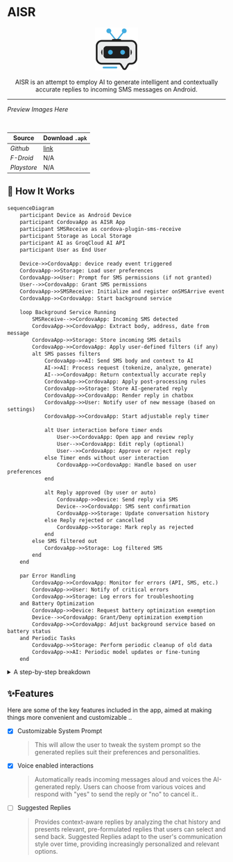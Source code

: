 # AISR

<p align="center">
  <img width="100" height="100" src="https://github.com/MurageKabui/AISR/blob/main/Logo.png?raw=true"><br>
</p>

<p align="center">
	AISR is an attempt to employ AI to generate intelligent and contextually accurate replies to incoming SMS messages on Android.
</p>

---

 *Preview Images Here*

<br>

|  Source | Download ``.apk`` |
|---------|----------|
| *Github* | [link](www.githhub.com) |
| *F-Droid* | N/A |
| *Playstore* | N/A |

## 🤔 How It Works

```mermaid
sequenceDiagram
    participant Device as Android Device
    participant CordovaApp as AISR App
    participant SMSReceive as cordova-plugin-sms-receive
    participant Storage as Local Storage
    participant AI as GroqCloud AI API
    participant User as End User

    Device->>CordovaApp: device ready event triggered
    CordovaApp->>Storage: Load user preferences
    CordovaApp->>User: Prompt for SMS permissions (if not granted)
    User-->>CordovaApp: Grant SMS permissions
    CordovaApp->>SMSReceive: Initialize and register onSMSArrive event
    CordovaApp->>CordovaApp: Start background service

    loop Background Service Running
        SMSReceive-->>CordovaApp: Incoming SMS detected
        CordovaApp->>CordovaApp: Extract body, address, date from message
        CordovaApp->>Storage: Store incoming SMS details
        CordovaApp->>CordovaApp: Apply user-defined filters (if any)
        alt SMS passes filters
            CordovaApp->>AI: Send SMS body and context to AI
            AI->>AI: Process request (tokenize, analyze, generate)
            AI-->>CordovaApp: Return contextually accurate reply
            CordovaApp->>CordovaApp: Apply post-processing rules
            CordovaApp->>Storage: Store AI-generated reply
            CordovaApp->>CordovaApp: Render reply in chatbox
            CordovaApp->>User: Notify user of new message (based on settings)
            CordovaApp->>CordovaApp: Start adjustable reply timer
            
            alt User interaction before timer ends
                User->>CordovaApp: Open app and review reply
                User-->>CordovaApp: Edit reply (optional)
                User-->>CordovaApp: Approve or reject reply
            else Timer ends without user interaction
                CordovaApp->>CordovaApp: Handle based on user preferences
            end

            alt Reply approved (by user or auto)
                CordovaApp->>Device: Send reply via SMS
                Device-->>CordovaApp: SMS sent confirmation
                CordovaApp->>Storage: Update conversation history
            else Reply rejected or cancelled
                CordovaApp->>Storage: Mark reply as rejected
            end
        else SMS filtered out
            CordovaApp->>Storage: Log filtered SMS
        end
    end

    par Error Handling
        CordovaApp->>CordovaApp: Monitor for errors (API, SMS, etc.)
        CordovaApp->>User: Notify of critical errors
        CordovaApp->>Storage: Log errors for troubleshooting
    and Battery Optimization
        CordovaApp->>Device: Request battery optimization exemption
        Device-->>CordovaApp: Grant/Deny optimization exemption
        CordovaApp->>CordovaApp: Adjust background service based on battery status
    and Periodic Tasks
        CordovaApp->>Storage: Perform periodic cleanup of old data
        CordovaApp->>AI: Periodic model updates or fine-tuning
    end
```

<details>

   <summary>A step-by-step breakdown</summary>
  
  
   1. **Device Initialization**: 
       - The app is launched, `deviceready` event is fired, it signifies the app is ready to interact with native plugins and features via cordova.
    
   2. **Registering the SMS Listener**:
       - After firing the `deviceready` event, if SMS watching is allowed, an event listener ``onSMSArrive`` from ``cordova-plugin-sms-receive`` is registered. This listener is responsible for detecting incoming SMS messages on the host device.
       
       > This is assuming that the Phone and SMS permission is allowed.
    
   3. **Capturing Incoming SMS**:
       - When a new SMS message is detected, `onSMSArrive` event is triggered.  We proceed to extract the SMS data, specifically the message body, sender's address and the current date.
    
   4. **AI-Powered Response Generation**:
       - The extracted SMS body along with the last nth messages are sent to Groqcloud AI API for analysis in order to generate a contextually accurate reply.
       
       > A system prompt can be set-up to allow a personalized processing for the message.
    
   5. **User Interaction**:
       - After the AI generates a reply, the app prompts the user to review and approve the response. An adjustable timer is initiated, giving the user a specified amount of time to approve or modify the reply.
    
   6. **Automated Reply**:
       - If the user approves the AI-generated reply within the given time, the reply is sent back to the original sender.
       
       If the timer expires without user intervention, the app can either send the reply automatically or cancel the operation based on predefined settings.
  
</details>

## ✨Features

Here are some of the key features included in the app, aimed at making things more convenient and customizable ..

* [x] Customizable System Prompt
    > This will allow the user to tweak the system prompt so the generated replies suit their preferences and personalities.

* [x] Voice enabled interactions
    > Automatically reads incoming messages aloud and voices the AI-generated reply. Users can choose from various voices and respond with "yes" to send the reply or "no" to cancel it..

* [ ] Suggested Replies
    > Provides context-aware replies by analyzing the chat history and presents relevant, pre-formulated replies that users can select and send back. Suggested Replies adapt to the user's communication style over time, providing increasingly personalized and relevant options.
